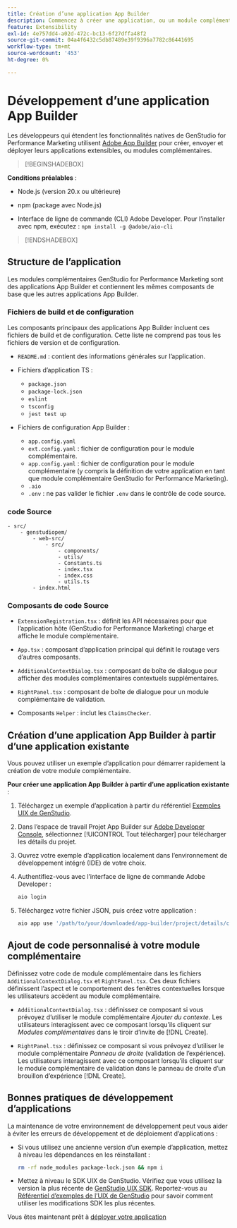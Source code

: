 ```yaml
---
title: Création d’une application App Builder
description: Commencez à créer une application, ou un module complémentaire, pour étendre GenStudio for Performance Marketing.
feature: Extensibility
exl-id: 4e757dd4-a02d-472c-bc13-6f27dffa48f2
source-git-commit: 04a4f6432c5db87489e39f9396a7782c86441695
workflow-type: tm+mt
source-wordcount: '453'
ht-degree: 0%

---
```


# Développement d’une application App Builder

Les développeurs qui étendent les fonctionnalités natives de GenStudio for Performance Marketing utilisent [Adobe App Builder](https://developer.adobe.com/app-builder/) pour créer, envoyer et déployer leurs applications extensibles, ou modules complémentaires.

>[!BEGINSHADEBOX]

**Conditions préalables** :

* Node.js (version 20.x ou ultérieure)

* npm (package avec Node.js)

* Interface de ligne de commande (CLI) Adobe Developer. Pour l’installer avec npm, exécutez : `npm install -g @adobe/aio-cli`

>[!ENDSHADEBOX]

## Structure de l’application

Les modules complémentaires GenStudio for Performance Marketing sont des applications App Builder et contiennent les mêmes composants de base que les autres applications App Builder.

### Fichiers de build et de configuration

Les composants principaux des applications App Builder incluent ces fichiers de build et de configuration. Cette liste ne comprend pas tous les fichiers de version et de configuration.

* `README.md` : contient des informations générales sur l’application.

* Fichiers d’application TS :

   * `package.json`
   * `package-lock.json`
   * `eslint`
   * `tsconfig`
   * `jest test up`

* Fichiers de configuration App Builder :

   * `app.config.yaml`
   * `ext.config.yaml` : fichier de configuration pour le module complémentaire.
   * `app.config.yaml` : fichier de configuration pour le module complémentaire (y compris la définition de votre application en tant que module complémentaire GenStudio for Performance Marketing).
   * `.aio`
   * `.env` : ne pas valider le fichier `.env` dans le contrôle de code source.

### code Source

```
- src/
    - genstudiopem/
        - web-src/
            - src/
                - components/
                - utils/
                - Constants.ts
                - index.tsx
                - index.css
                - utils.ts
        - index.html
```

### Composants de code Source

* `ExtensionRegistration.tsx` : définit les API nécessaires pour que l’application hôte (GenStudio for Performance Marketing) charge et affiche le module complémentaire.

* `App.tsx` : composant d’application principal qui définit le routage vers d’autres composants.

* `AdditionalContextDialog.tsx` : composant de boîte de dialogue pour afficher des modules complémentaires contextuels supplémentaires.

* `RightPanel.tsx` : composant de boîte de dialogue pour un module complémentaire de validation.

* Composants `Helper` : inclut les `ClaimsChecker`.

## Création d’une application App Builder à partir d’une application existante

Vous pouvez utiliser un exemple d’application pour démarrer rapidement la création de votre module complémentaire.

**Pour créer une application App Builder à partir d’une application existante** :

1. Téléchargez un exemple d’application à partir du référentiel [Exemples UIX de GenStudio](https://github.com/adobe/genstudio-uix-examples).

1. Dans l’espace de travail Projet App Builder sur [Adobe Developer Console](https://developer.adobe.com/console/), sélectionnez [!UICONTROL Tout télécharger] pour télécharger les détails du projet.

1. Ouvrez votre exemple d’application localement dans l’environnement de développement intégré (IDE) de votre choix.

1. Authentifiez-vous avec l’interface de ligne de commande Adobe Developer :

   ```bash
   aio login
   ```

1. Téléchargez votre fichier JSON, puis créez votre application :

   ```bash
   aio app use '/path/to/your/downloaded/app-builder/project/details/config.json'
   ```

## Ajout de code personnalisé à votre module complémentaire

Définissez votre code de module complémentaire dans les fichiers `AdditionalContextDialog.tsx` et `RightPanel.tsx`. Ces deux fichiers définissent l’aspect et le comportement des fenêtres contextuelles lorsque les utilisateurs accèdent au module complémentaire.

* `AdditionalContextDialog.tsx` : définissez ce composant si vous prévoyez d’utiliser le module complémentaire _Ajouter du contexte_. Les utilisateurs interagissent avec ce composant lorsqu’ils cliquent sur _Modules complémentaires_ dans le tiroir d’invite de [!DNL Create].

* `RightPanel.tsx` : définissez ce composant si vous prévoyez d’utiliser le module complémentaire _Panneau de droite_ (validation de l’expérience). Les utilisateurs interagissent avec ce composant lorsqu’ils cliquent sur le module complémentaire de validation dans le panneau de droite d’un brouillon d’expérience [!DNL Create].

## Bonnes pratiques de développement d’applications

La maintenance de votre environnement de développement peut vous aider à éviter les erreurs de développement et de déploiement d’applications :

* Si vous utilisez une ancienne version d’un exemple d’application, mettez à niveau les dépendances en les réinstallant :

  ```bash
  rm -rf node_modules package-lock.json && npm i
  ```

* Mettez à niveau le SDK UIX de GenStudio. Vérifiez que vous utilisez la version la plus récente de [GenStudio UIX SDK](https://github.com/adobe/genstudio-uix-sdk). Reportez-vous au [Référentiel d’exemples de l’UIX de GenStudio](https://github.com/adobe/genstudio-uix-examples) pour savoir comment utiliser les modifications SDK les plus récentes.

Vous êtes maintenant prêt à [déployer votre application](deploy-app.md)
